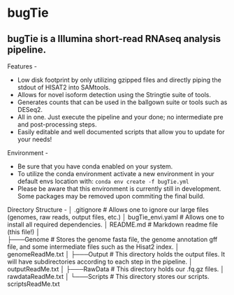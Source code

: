 # bugTie 
## bugTie is a Illumina short-read RNAseq analysis pipeline.

Features -
- Low disk footprint by only utilizing gzipped files and directly piping the stdout of HISAT2 into SAMtools.
- Allows for novel isoform detection using the Stringtie suite of tools.
- Generates counts that can be used in the ballgown suite or tools such as DESeq2.
- All in one. Just execute the pipeline and your done; no intermediate pre and post-processing steps. 
- Easily editable and well documented scripts that allow you to update for your needs!

Environment - 
- Be sure that you have conda enabled on your system. 
- To utilize the conda environment activate a new environment in your default envs location with:
`conda env create -f bugTie.yml` 
- Please be aware that this environment is currently still in development. Some packages may be removed upon commiting the final build.

Directory Structure -
│   .gitignore # Allows one to ignore our large files (genomes, raw reads, output files, etc.)
│   bugTie_envi.yaml # Allows one to install all required dependencies.
│   README.md # Markdown readme file (this file!)
│   
├───Genome # Stores the genome fasta file, the genome annotation gff file, and some intermediate files such as the Hisat2 index.
│       genomeReadMe.txt
│
├───Output # This directory holds the output files. It will have subdirectories according to each step in the pipeline.
│       outputReadMe.txt
│
├───RawData # This directory holds our .fq.gz files.
│       rawdataReadMe.txt
│
└───Scripts # This directory stores our scripts.
        scriptsReadMe.txt